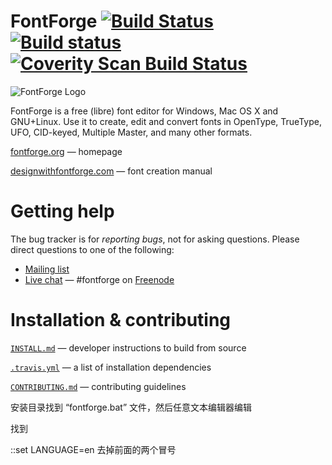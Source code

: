 # FontForge [![Build Status](https://travis-ci.org/fontforge/fontforge.svg?branch=master)](https://travis-ci.org/fontforge/fontforge) [![Build status](https://ci.appveyor.com/api/projects/status/y5x0fd1xj23n9l2o?svg=true)](https://ci.appveyor.com/project/fontforge/fontforge) [![Coverity Scan Build Status](https://scan.coverity.com/projects/792/badge.svg?flat=1)](https://scan.coverity.com/projects/792)

![FontForge Logo](http://fontforge.github.io/assets/img/logo-transparent.png)

FontForge is a free (libre) font editor for Windows, Mac OS X and GNU+Linux. 
Use it to create, edit and convert fonts in OpenType, TrueType, UFO, CID-keyed, Multiple Master, and many other formats.

[fontforge.org](http://fontforge.org) &mdash; homepage

[designwithfontforge.com](http://designwithfontforge.com) &mdash; font creation manual

# Getting help

The bug tracker is for _reporting bugs_, not for asking questions. Please direct questions to one of the following:

* [Mailing list](https://sourceforge.net/p/fontforge/mailman/fontforge-users/)
* [Live chat](https://webchat.freenode.net/?channel=#fontforge) &mdash; #fontforge on [Freenode](https://freenode.net/)

# Installation & contributing

[`INSTALL.md`](INSTALL.md) &mdash; developer instructions to build from source

[`.travis.yml`](.travis.yml) &mdash; a list of installation dependencies

[`CONTRIBUTING.md`](CONTRIBUTING.md) &mdash; contributing guidelines


安装目录找到 “fontforge.bat” 文件，然后任意文本编辑器编辑

找到

::set LANGUAGE=en
去掉前面的两个冒号
